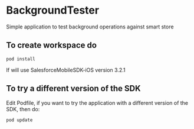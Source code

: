 # BackgroundTester
Simple application to test background operations against smart store

## To create workspace do
``` shell
pod install
```
If will use SalesforceMobileSDK-iOS version 3.2.1

## To try a different version of the SDK
Edit Podfile, if you want to try the application with a different version of the SDK, then do:
``` shell
pod update
```
